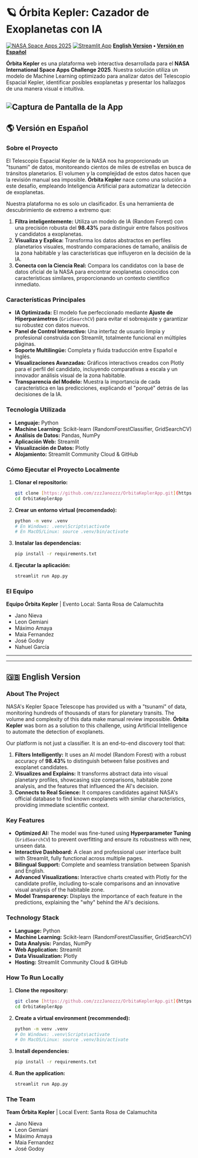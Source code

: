 # 🪐 Órbita Kepler: Cazador de Exoplanetas con IA

[![NASA Space Apps 2025](https://img.shields.io/badge/NASA%20Space%20Apps-2025-blue)](https://www.spaceappschallenge.org/)
[![Streamlit App](https://static.streamlit.io/badges/streamlit_badge_black_white.svg)](https://orbitakepler.streamlit.app) **[English Version](#english-version) • [Versión en Español](#versión-en-español)**

**Órbita Kepler** es una plataforma web interactiva desarrollada para el **NASA International Space Apps Challenge 2025**. Nuestra solución utiliza un modelo de Machine Learning optimizado para analizar datos del Telescopio Espacial Kepler, identificar posibles exoplanetas y presentar los hallazgos de una manera visual e intuitiva.

![Captura de Pantalla de la App]([https://imgur.com/5jDdTU8](https://imgur.com/5jDdTU8)) 
---
## <a name="versión-en-español"></a>🌎 Versión en Español

### Sobre el Proyecto

El Telescopio Espacial Kepler de la NASA nos ha proporcionado un "tsunami" de datos, monitoreando cientos de miles de estrellas en busca de tránsitos planetarios. El volumen y la complejidad de estos datos hacen que la revisión manual sea imposible. **Órbita Kepler** nace como una solución a este desafío, empleando Inteligencia Artificial para automatizar la detección de exoplanetas.

Nuestra plataforma no es solo un clasificador. Es una herramienta de descubrimiento de extremo a extremo que:
1.  **Filtra inteligentemente:** Utiliza un modelo de IA (Random Forest) con una precisión robusta del **98.43%** para distinguir entre falsos positivos y candidatos a exoplanetas.
2.  **Visualiza y Explica:** Transforma los datos abstractos en perfiles planetarios visuales, mostrando comparaciones de tamaño, análisis de la zona habitable y las características que influyeron en la decisión de la IA.
3.  **Conecta con la Ciencia Real:** Compara los candidatos con la base de datos oficial de la NASA para encontrar exoplanetas conocidos con características similares, proporcionando un contexto científico inmediato.

### Características Principales

* **IA Optimizada:** El modelo fue perfeccionado mediante **Ajuste de Hiperparámetros** (`GridSearchCV`) para evitar el sobreajuste y garantizar su robustez con datos nuevos.
* **Panel de Control Interactivo:** Una interfaz de usuario limpia y profesional construida con Streamlit, totalmente funcional en múltiples páginas.
* **Soporte Multilingüe:** Completa y fluida traducción entre Español e Inglés.
* **Visualizaciones Avanzadas:** Gráficos interactivos creados con Plotly para el perfil del candidato, incluyendo comparativas a escala y un innovador análisis visual de la zona habitable.
* **Transparencia del Modelo:** Muestra la importancia de cada característica en las predicciones, explicando el "porqué" detrás de las decisiones de la IA.

### Tecnología Utilizada

* **Lenguaje:** Python
* **Machine Learning:** Scikit-learn (RandomForestClassifier, GridSearchCV)
* **Análisis de Datos:** Pandas, NumPy
* **Aplicación Web:** Streamlit
* **Visualización de Datos:** Plotly
* **Alojamiento:** Streamlit Community Cloud & GitHub

### Cómo Ejecutar el Proyecto Localmente

1.  **Clonar el repositorio:**
    ```bash
    git clone [https://github.com/zzzJanozzz/OrbitaKeplerApp.git](https://github.com/zzzJanozzz/OrbitaKeplerApp.git)
    cd OrbitaKeplerApp
    ```
2.  **Crear un entorno virtual (recomendado):**
    ```bash
    python -m venv .venv
    # En Windows: .venv\Scripts\activate
    # En MacOS/Linux: source .venv/bin/activate
    ```
3.  **Instalar las dependencias:**
    ```bash
    pip install -r requirements.txt
    ```
4.  **Ejecutar la aplicación:**
    ```bash
    streamlit run App.py
    ```

### El Equipo

**Equipo Órbita Kepler** | Evento Local: Santa Rosa de Calamuchita

* Jano Nieva
* Leon Gemiani
* Máximo Amaya
* Maia Fernandez
* José Godoy
* Nahuel García

---
---

## <a name="english-version"></a>🇬🇧 English Version

### About The Project

NASA's Kepler Space Telescope has provided us with a "tsunami" of data, monitoring hundreds of thousands of stars for planetary transits. The volume and complexity of this data make manual review impossible. **Órbita Kepler** was born as a solution to this challenge, using Artificial Intelligence to automate the detection of exoplanets.

Our platform is not just a classifier. It is an end-to-end discovery tool that:
1.  **Filters Intelligently:** It uses an AI model (Random Forest) with a robust accuracy of **98.43%** to distinguish between false positives and exoplanet candidates.
2.  **Visualizes and Explains:** It transforms abstract data into visual planetary profiles, showcasing size comparisons, habitable zone analysis, and the features that influenced the AI's decision.
3.  **Connects to Real Science:** It compares candidates against NASA's official database to find known exoplanets with similar characteristics, providing immediate scientific context.

### Key Features

* **Optimized AI:** The model was fine-tuned using **Hyperparameter Tuning** (`GridSearchCV`) to prevent overfitting and ensure its robustness with new, unseen data.
* **Interactive Dashboard:** A clean and professional user interface built with Streamlit, fully functional across multiple pages.
* **Bilingual Support:** Complete and seamless translation between Spanish and English.
* **Advanced Visualizations:** Interactive charts created with Plotly for the candidate profile, including to-scale comparisons and an innovative visual analysis of the habitable zone.
* **Model Transparency:** Displays the importance of each feature in the predictions, explaining the "why" behind the AI's decisions.

### Technology Stack

* **Language:** Python
* **Machine Learning:** Scikit-learn (RandomForestClassifier, GridSearchCV)
* **Data Analysis:** Pandas, NumPy
* **Web Application:** Streamlit
* **Data Visualization:** Plotly
* **Hosting:** Streamlit Community Cloud & GitHub

### How To Run Locally

1.  **Clone the repository:**
    ```bash
    git clone [https://github.com/zzzJanozzz/OrbitaKeplerApp.git](https://github.com/zzzJanozzz/OrbitaKeplerApp.git)
    cd OrbitaKeplerApp
    ```
2.  **Create a virtual environment (recommended):**
    ```bash
    python -m venv .venv
    # On Windows: .venv\Scripts\activate
    # On MacOS/Linux: source .venv/bin/activate
    ```
3.  **Install dependencies:**
    ```bash
    pip install -r requirements.txt
    ```
4.  **Run the application:**
    ```bash
    streamlit run App.py
    ```

### The Team

**Team Órbita Kepler** | Local Event: Santa Rosa de Calamuchita

* Jano Nieva
* Leon Gemiani
* Máximo Amaya
* Maia Fernandez
* José Godoy
